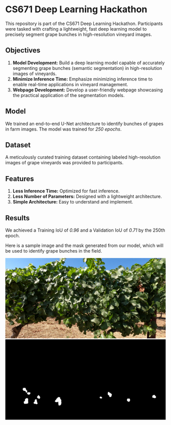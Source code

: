 # CS671 Deep Learning Hackathon

This repository is part of the CS671 Deep Learning Hackathon. Participants were tasked with crafting a lightweight, fast deep learning model to precisely segment grape bunches in high-resolution vineyard images.

## Objectives
1. **Model Development:** Build a deep learning model capable of accurately segmenting grape bunches (semantic segmentation) in high-resolution images of vineyards.
2. **Minimize Inference Time:** Emphasize minimizing inference time to enable real-time applications in vineyard management.
3. **Webpage Development:** Develop a user-friendly webpage showcasing the practical application of the segmentation models.

## Model
We trained an end-to-end U-Net architecture to identify bunches of grapes in farm images. The model was trained for *250 epochs*.

## Dataset
A meticulously curated training dataset containing labeled high-resolution images of grape vineyards was provided to participants.

## Features
1. **Less Inference Time:** Optimized for fast inference.
2. **Less Number of Parameters:** Designed with a lightweight architecture.
3. **Simple Architecture:** Easy to understand and implement.

## Results
We achieved a Training IoU of *0.96* and a Validation IoU of *0.71* by the 250th epoch.

Here is a sample image and the mask generated from our model, which will be used to identify grape bunches in the field.

![Sample Image](assets/1_original.png)
![Generated Mask](assets/1_mask.png)

